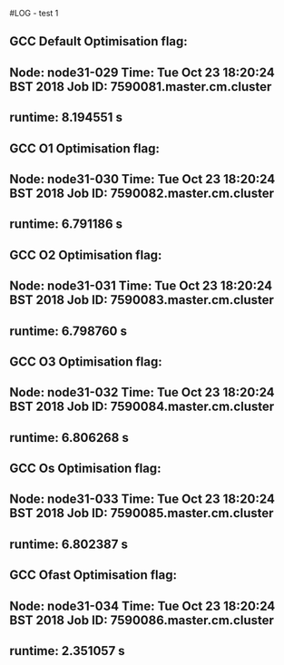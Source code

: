 #LOG - test 1


## GCC Default Optimisation flag:
Node: node31-029
Time: Tue Oct 23 18:20:24 BST 2018
Job ID: 7590081.master.cm.cluster
------------------------------------
 runtime: 8.194551 s
------------------------------------

## GCC O1 Optimisation flag:
Node: node31-030
Time: Tue Oct 23 18:20:24 BST 2018
Job ID: 7590082.master.cm.cluster
------------------------------------
 runtime: 6.791186 s
------------------------------------

## GCC O2 Optimisation flag:
Node: node31-031
Time: Tue Oct 23 18:20:24 BST 2018
Job ID: 7590083.master.cm.cluster
------------------------------------
 runtime: 6.798760 s
------------------------------------

## GCC O3 Optimisation flag:
Node: node31-032
Time: Tue Oct 23 18:20:24 BST 2018
Job ID: 7590084.master.cm.cluster
------------------------------------
 runtime: 6.806268 s
------------------------------------

## GCC Os Optimisation flag:
Node: node31-033
Time: Tue Oct 23 18:20:24 BST 2018
Job ID: 7590085.master.cm.cluster
------------------------------------
 runtime: 6.802387 s
------------------------------------

## GCC Ofast Optimisation flag:
Node: node31-034
Time: Tue Oct 23 18:20:24 BST 2018
Job ID: 7590086.master.cm.cluster
------------------------------------
 runtime: 2.351057 s
------------------------------------


